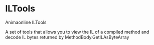 ILTools
=======

Animaonline ILTools

A set of tools that allows you to view the IL of a compiled method and decode IL bytes returned by MethodBody.GetILAsByteArray

